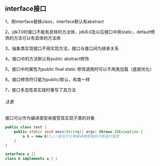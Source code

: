 ## interface接口

1，用interface替换class，interface默认有abstract

2，jdk7.0时接口不能有具体的方法体，jdk8.0及以后接口中用static，default修饰的方法可以有具体的方法体

3，抽象类实现接口不用实现方法，接口与接口间为继承关系

4，接口中的方法默认有public abstract修饰

5，接口中的属性为public final static 修饰调用时可以不用类加载（底层优化）

6，接口修饰符只能为public/默认，和类一样

7，接口多态性其实就时重写了其方法

###### 注意

接口可以作为编译类型来接受其实现子类的对象

```Java
public class test {
    public static void main(String[] args) throws IOException {
        a b = new b();//相当于父类编译类型指向子类运行类型
    }
}

interface a {}
class b implements a { }
```